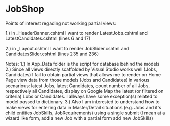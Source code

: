 # JobShop
Points of interest regading not working partial views:

1.) in _HeaderBanner.cshtml I want to render LatestJobs.cshtml and LatestCandidates.cshtml  (lines 6 and 17)

2.) in _Layout.cshtml I want to render JobSlider.cshtml and CandidatesSlider.cshtml (lines 235 and 236)

Notes: 
1.) In App_Data folder is the script for database behind the models
2.) Since all views directly scaffolded by Visual Studio works well (Jobs, Candidates) I fail to obtain partial views that allows me to render on Home Page view data from those models (Jobs and Candidates) in various scenarious: latest Jobs, latest Candidates, count number of all Jobs, respectively all Candidates, display on Google Map the latest (or filtered on criteria) Lobs or Candidates. I allways have some exception(s) related to model passed to dictionary.
3.) Also I am interested to understand how to make views for entering data in Master/Detail situations (e.g. Jobs and it's child entities JobSkills, JobRequirements) using a single submit (I mean at a wizard like form, add a new Job with a partial form add new JobSkills)
